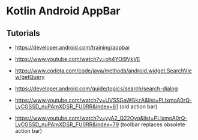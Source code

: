 # Kotlin Android AppBar

## Tutorials

- https://developer.android.com/training/appbar
- https://www.youtube.com/watch?v=oh4YOj9VkVE
- https://www.codota.com/code/java/methods/android.widget.SearchView/getQuery
- https://developer.android.com/guide/topics/search/search-dialog

- https://www.youtube.com/watch?v=UVSSGaWGkzA&list=PLlxmoA0rQ-LyCGSSD_nuPAmXDSR_FU0RR&index=61 (old action bar)
- https://www.youtube.com/watch?v=yyA2_Q22Oyo&list=PLlxmoA0rQ-LyCGSSD_nuPAmXDSR_FU0RR&index=79 (toolbar replaces obsolete action bar)
